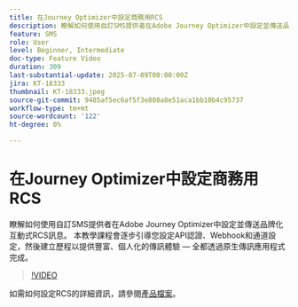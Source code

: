 ```yaml
---
title: 在Journey Optimizer中設定商務用RCS
description: 瞭解如何使用自訂SMS提供者在Adobe Journey Optimizer中設定並傳送品牌化互動式RCS訊息。 本教學課程會逐步引導您設定API認證、Webhook和通道設定，然後建立歷程以提供豐富、個人化的傳訊體驗 — 全都透過原生傳訊應用程式完成。
feature: SMS
role: User
level: Beginner, Intermediate
doc-type: Feature Video
duration: 309
last-substantial-update: 2025-07-09T00:00:00Z
jira: KT-18333
thumbnail: KT-18333.jpeg
source-git-commit: 9485af5ec6af5f3e808a8e51aca1bb10b4c95737
workflow-type: tm+mt
source-wordcount: '122'
ht-degree: 0%

---
```



# 在Journey Optimizer中設定商務用RCS

瞭解如何使用自訂SMS提供者在Adobe Journey Optimizer中設定並傳送品牌化互動式RCS訊息。 本教學課程會逐步引導您設定API認證、Webhook和通道設定，然後建立歷程以提供豐富、個人化的傳訊體驗 — 全都透過原生傳訊應用程式完成。

>[!VIDEO](https://video.tv.adobe.com/v/3464755/?learn=on&enablevpops)

如需如何設定RCS的詳細資訊，請參閱[產品檔案](https://experienceleague.adobe.com/en/docs/journey-optimizer/using/channels/sms/configure-sms/sms-configuration)。
